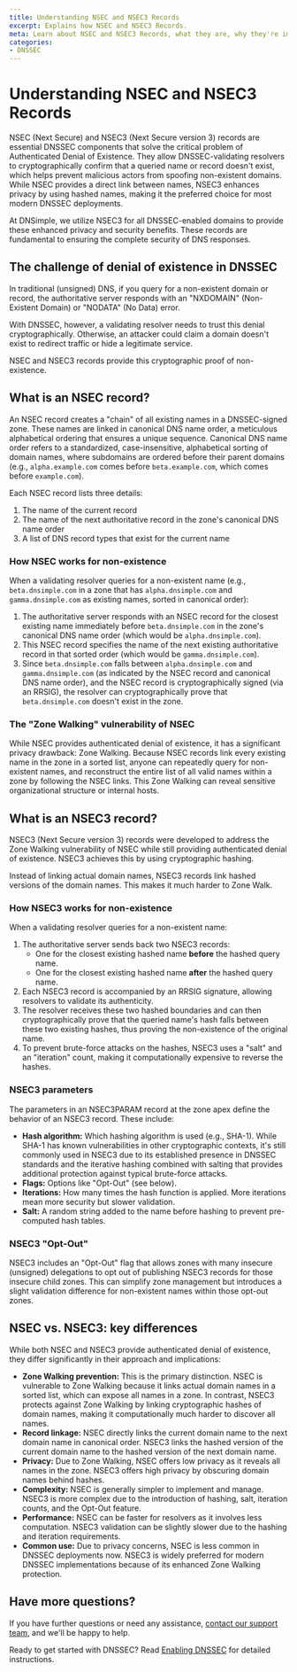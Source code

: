 ```yaml
---
title: Understanding NSEC and NSEC3 Records
excerpt: Explains how NSEC and NSEC3 Records.
meta: Learn about NSEC and NSEC3 Records, what they are, why they're important, and how they work.
categories:
- DNSSEC
---
```


# Understanding NSEC and NSEC3 Records

NSEC (Next Secure) and NSEC3 (Next Secure version 3) records are essential DNSSEC components that solve the critical problem of Authenticated Denial of Existence. They allow DNSSEC-validating resolvers to cryptographically confirm that a queried name or record doesn't exist, which helps prevent malicious actors from spoofing non-existent domains. While NSEC provides a direct link between names, NSEC3 enhances privacy by using hashed names, making it the preferred choice for most modern DNSSEC deployments. 

At DNSimple, we utilize NSEC3 for all DNSSEC-enabled domains to provide these enhanced privacy and security benefits. These records are fundamental to ensuring the complete security of DNS responses.

## The challenge of denial of existence in DNSSEC

In traditional (unsigned) DNS, if you query for a non-existent domain or record, the authoritative server responds with an "NXDOMAIN" (Non-Existent Domain) or "NODATA" (No Data) error. 

With DNSSEC, however, a validating resolver needs to trust this denial cryptographically. Otherwise, an attacker could claim a domain doesn't exist to redirect traffic or hide a legitimate service.

NSEC and NSEC3 records provide this cryptographic proof of non-existence.

## What is an NSEC record?

An NSEC record creates a "chain" of all existing names in a DNSSEC-signed zone. These names are linked in canonical DNS name order, a meticulous alphabetical ordering that ensures a unique sequence. Canonical DNS name order refers to a standardized, case-insensitive, alphabetical sorting of domain names, where subdomains are ordered before their parent domains (e.g., `alpha.example.com` comes before `beta.example.com`, which comes before `example.com`). 

Each NSEC record lists three details:

1. The name of the current record
1. The name of the next authoritative record in the zone's canonical DNS name order
1. A list of DNS record types that exist for the current name

### How NSEC works for non-existence

When a validating resolver queries for a non-existent name (e.g., `beta.dnsimple.com` in a zone that has `alpha.dnsimple.com` and `gamma.dnsimple.com` as existing names, sorted in canonical order):

1. The authoritative server responds with an NSEC record for the closest existing name immediately before `beta.dnsimple.com` in the zone's canonical DNS name order (which would be `alpha.dnsimple.com`).
1. This NSEC record specifies the name of the next existing authoritative record in that sorted order (which would be `gamma.dnsimple.com`).
1. Since `beta.dnsimple.com` falls between `alpha.dnsimple.com` and `gamma.dnsimple.com` (as indicated by the NSEC record and canonical DNS name order), and the NSEC record is cryptographically signed (via an RRSIG), the resolver can cryptographically prove that `beta.dnsimple.com` doesn't exist in the zone.

### The "Zone Walking" vulnerability of NSEC
While NSEC provides authenticated denial of existence, it has a significant privacy drawback: Zone Walking. Because NSEC records link every existing name in the zone in a sorted list, anyone can repeatedly query for non-existent names, and reconstruct the entire list of all valid names within a zone by following the NSEC links. This Zone Walking can reveal sensitive organizational structure or internal hosts.

## What is an NSEC3 record?
NSEC3 (Next Secure version 3) records were developed to address the Zone Walking vulnerability of NSEC while still providing authenticated denial of existence. NSEC3 achieves this by using cryptographic hashing.

Instead of linking actual domain names, NSEC3 records link hashed versions of the domain names. This makes it much harder to Zone Walk.

### How NSEC3 works for non-existence
When a validating resolver queries for a non-existent name:

1. The authoritative server sends back two NSEC3 records:
    - One for the closest existing hashed name **before** the hashed query name.
    - One for the closest existing hashed name **after** the hashed query name.
1. Each NSEC3 record is accompanied by an RRSIG signature, allowing resolvers to validate its authenticity.
1. The resolver receives these two hashed boundaries and can then cryptographically prove that the queried name's hash falls between these two existing hashes, thus proving the non-existence of the original name.
1. To prevent brute-force attacks on the hashes, NSEC3 uses a "salt" and an "iteration" count, making it computationally expensive to reverse the hashes.

### NSEC3 parameters
The parameters in an NSEC3PARAM record at the zone apex define the behavior of an NSEC3 record. These include:
- **Hash algorithm:** Which hashing algorithm is used (e.g., SHA-1). While SHA-1 has known vulnerabilities in other cryptographic contexts, it's still commonly used in NSEC3 due to its established presence in DNSSEC standards and the iterative hashing combined with salting that provides additional protection against typical brute-force attacks.
- **Flags:** Options like "Opt-Out" (see below).
- **Iterations:** How many times the hash function is applied. More iterations mean more security but slower validation.
- **Salt:** A random string added to the name before hashing to prevent pre-computed hash tables.

### NSEC3 "Opt-Out"
NSEC3 includes an "Opt-Out" flag that allows zones with many insecure (unsigned) delegations to opt out of publishing NSEC3 records for those insecure child zones. This can simplify zone management but introduces a slight validation difference for non-existent names within those opt-out zones.

## NSEC vs. NSEC3: key differences
While both NSEC and NSEC3 provide authenticated denial of existence, they differ significantly in their approach and implications:

- **Zone Walking prevention:** This is the primary distinction. NSEC is vulnerable to Zone Walking because it links actual domain names in a sorted list, which can expose all names in a zone. In contrast, NSEC3 protects against Zone Walking by linking cryptographic hashes of domain names, making it computationally much harder to discover all names.
- **Record linkage:** NSEC directly links the current domain name to the next domain name in canonical order. NSEC3 links the hashed version of the current domain name to the hashed version of the next domain name.
- **Privacy:** Due to Zone Walking, NSEC offers low privacy as it reveals all names in the zone. NSEC3 offers high privacy by obscuring domain names behind hashes.
- **Complexity:** NSEC is generally simpler to implement and manage. NSEC3 is more complex due to the introduction of hashing, salt, iteration counts, and the Opt-Out feature.
- **Performance:** NSEC can be faster for resolvers as it involves less computation. NSEC3 validation can be slightly slower due to the hashing and iteration requirements.
- **Common use:** Due to privacy concerns, NSEC is less common in DNSSEC deployments now. NSEC3 is widely preferred for modern DNSSEC implementations because of its enhanced Zone Walking protection.

## Have more questions?
If you have further questions or need any assistance, [contact our support team](https://dnsimple.com/feedback), and we'll be happy to help.

Ready to get started with DNSSEC? Read [Enabling DNSSEC](/articles/enabling-dnssec/) for detailed instructions.
